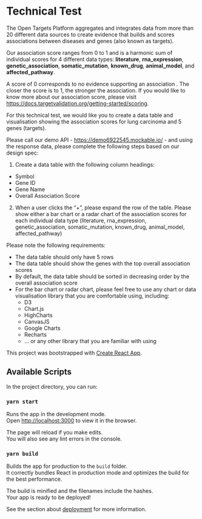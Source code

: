 # Technical Test

The Open Targets Platform aggregates and integrates data from more than 20 different data sources to
create evidence that builds and scores associations between diseases and genes (also known as targets).

Our association score ranges from 0 to 1 and is a harmonic sum of individual scores for 4 different
data types: **literature**, **rna_expression**, **genetic_association**, **somatic_mutation**,
**known_drug**, **animal_model**, and **affected_pathway**.

A score of 0 corresponds to no evidence supporting an association . The closer the score is to 1, the
stronger the association. If you would like to know more about our association score, please
visit https://docs.targetvalidation.org/getting-started/scoring.

For this technical test, we would like you to create a data table and visualisation showing the association
scores for lung carcinoma and 5 genes (targets).

Please call our demo API - https://demo6922545.mockable.io/ - and using the response data, please complete the following steps based on our design spec:

1. Create a data table with the following column headings:

- Symbol
- Gene ID
- Gene Name
- Overall Association Score

2. When a user clicks the “+”, please expand the row of the table. Please show either a bar chart or a radar chart of the association scores for each individual data type (literature, rna_expression, genetic_association, somatic_mutation, known_drug, animal_model, affected_pathway)

Please note the following requirements:

- The data table should only have 5 rows
- The data table should show the genes with the top overall association scores
- By default, the data table should be sorted in decreasing order by the overall association score
- For the bar chart or radar chart, please feel free to use any chart or data visualisation library that you are comfortable using, including:
  - D3
  - Chart.js
  - HighCharts
  - CanvasJS
  - Google Charts
  - Recharts
  - … or any other library that you are familiar with using

This project was bootstrapped with [Create React App](https://github.com/facebook/create-react-app).

## Available Scripts

In the project directory, you can run:

### `yarn start`

Runs the app in the development mode.<br />
Open [http://localhost:3000](http://localhost:3000) to view it in the browser.

The page will reload if you make edits.<br />
You will also see any lint errors in the console.

### `yarn build`

Builds the app for production to the `build` folder.<br />
It correctly bundles React in production mode and optimizes the build for the best performance.

The build is minified and the filenames include the hashes.<br />
Your app is ready to be deployed!

See the section about [deployment](https://facebook.github.io/create-react-app/docs/deployment) for more information.
